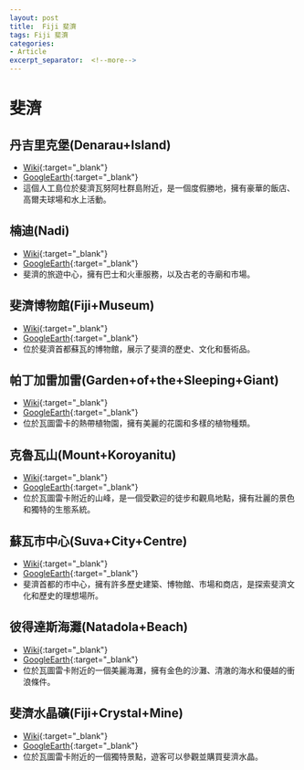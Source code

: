 ```yaml
---
layout: post
title:  Fiji 斐濟
tags: Fiji 斐濟 
categories:
- Article
excerpt_separator:  <!--more-->
---
```

# 斐濟
## 丹吉里克堡(Denarau+Island)
- [Wiki](https://zh.wikipedia.org/w/index.php?search=Denarau+Island "Wiki"){:target="_blank"} 
- [GoogleEarth](https://earth.google.com/web/search/Denarau+Island "GoogleEarth"){:target="_blank"} 
- 這個人工島位於斐濟瓦努阿杜群島附近，是一個度假勝地，擁有豪華的飯店、高爾夫球場和水上活動。

## 楠迪(Nadi)
- [Wiki](https://zh.wikipedia.org/w/index.php?search=Nadi "Wiki"){:target="_blank"} 
- [GoogleEarth](https://earth.google.com/web/search/Nadi "GoogleEarth"){:target="_blank"} 
- 斐濟的旅遊中心，擁有巴士和火車服務，以及古老的寺廟和市場。

## 斐濟博物館(Fiji+Museum)
- [Wiki](https://zh.wikipedia.org/w/index.php?search=Fiji+Museum "Wiki"){:target="_blank"} 
- [GoogleEarth](https://earth.google.com/web/search/Fiji+Museum "GoogleEarth"){:target="_blank"} 
- 位於斐濟首都蘇瓦的博物館，展示了斐濟的歷史、文化和藝術品。

## 帕丁加雷加雷(Garden+of+the+Sleeping+Giant)
- [Wiki](https://zh.wikipedia.org/w/index.php?search=Garden+of+the+Sleeping+Giant "Wiki"){:target="_blank"} 
- [GoogleEarth](https://earth.google.com/web/search/Garden+of+the+Sleeping+Giant "GoogleEarth"){:target="_blank"} 
- 位於瓦圖雷卡的熱帶植物園，擁有美麗的花園和多樣的植物種類。

## 克魯瓦山(Mount+Koroyanitu)
- [Wiki](https://zh.wikipedia.org/w/index.php?search=Mount+Koroyanitu "Wiki"){:target="_blank"} 
- [GoogleEarth](https://earth.google.com/web/search/Mount+Koroyanitu "GoogleEarth"){:target="_blank"} 
- 位於瓦圖雷卡附近的山峰，是一個受歡迎的徒步和觀鳥地點，擁有壯麗的景色和獨特的生態系統。

## 蘇瓦市中心(Suva+City+Centre)
- [Wiki](https://zh.wikipedia.org/w/index.php?search=Suva+City+Centre "Wiki"){:target="_blank"} 
- [GoogleEarth](https://earth.google.com/web/search/Suva+City+Centre "GoogleEarth"){:target="_blank"} 
- 斐濟首都的市中心，擁有許多歷史建築、博物館、市場和商店，是探索斐濟文化和歷史的理想場所。

## 彼得達斯海灘(Natadola+Beach)
- [Wiki](https://zh.wikipedia.org/w/index.php?search=Natadola+Beach "Wiki"){:target="_blank"} 
- [GoogleEarth](https://earth.google.com/web/search/Natadola+Beach "GoogleEarth"){:target="_blank"} 
- 位於瓦圖雷卡附近的一個美麗海灘，擁有金色的沙灘、清澈的海水和優越的衝浪條件。

## 斐濟水晶礦(Fiji+Crystal+Mine)
- [Wiki](https://zh.wikipedia.org/w/index.php?search=Fiji+Crystal+Mine "Wiki"){:target="_blank"} 
- [GoogleEarth](https://earth.google.com/web/search/Fiji+Crystal+Mine "GoogleEarth"){:target="_blank"} 
- 位於瓦圖雷卡附近的一個獨特景點，遊客可以參觀並購買斐濟水晶。

